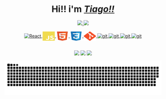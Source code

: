 <div>
  <h1 align="center">Hi!! i'm <a href="https://www.linkedin.com/in/tiago-silva-carvalho-2b6244223/"><i>Tiago!!</i></a></h1>
 
</div>
<div align="center">
  
  <a href="https://github.com/TSCTiago">
  <img height="180em" src="https://github-readme-stats.vercel.app/api?username=TSCTiago&show_icons=true&theme=transparent"/>
  <img height="180em" src="https://github-readme-stats.vercel.app/api/top-langs/?username=TSCTiago&layout=compact&langs_count=7&theme=transparent"/>
</div>

<div align="center" valign="top"><br>
  <img align="center" alt="React" height="30" width="40" src="https://cdn.jsdelivr.net/gh/devicons/devicon/icons/laravel/laravel-plain.svg" />
  <img align="center" alt="Js" height="30" width="40" src="https://raw.githubusercontent.com/devicons/devicon/master/icons/javascript/javascript-plain.svg">
  <img align="center" alt="HTML" height="30" width="40" src="https://raw.githubusercontent.com/devicons/devicon/master/icons/html5/html5-original.svg">
  <img align="center" alt="CSS" height="30" width="40" src="https://raw.githubusercontent.com/devicons/devicon/master/icons/css3/css3-original.svg">
  <img align="center" alt="git" height="30" width="40" src="https://raw.githubusercontent.com/devicons/devicon/master/icons/git/git-original.svg">
  <img align="center" alt="git" height="30" width="40" src="https://cdn.jsdelivr.net/gh/devicons/devicon/icons/python/python-original.svg" />
  <img align="center" alt="git" height="30" width="40" src="https://cdn.jsdelivr.net/gh/devicons/devicon/icons/mysql/mysql-original.svg" />
  <img align="center" alt="git" height="30" width="40" src="https://cdn.jsdelivr.net/gh/devicons/devicon/icons/tailwindcss/tailwindcss-plain.svg" />
  <img align="center" alt="git" height="30" width="40" src="https://cdn.jsdelivr.net/gh/devicons/devicon/icons/react/react-original.svg" />
          
          
  
  
</div><br>

<div align="center">
  
  <a href="https://www.instagram.com/tiago_s010/" target="_blank"><img src="https://img.shields.io/badge/-Instagram-%23E4405F?style=for-the-badge&logo=instagram&logoColor=white" target="_blank"></a>
  <a href="https://www.linkedin.com/in/tiago-silva-carvalho-2b6244223/" target="_blank"><img src="https://img.shields.io/badge/-LinkedIn-%230077B5?style=for-the-badge&logo=linkedin&logoColor=white" target="_blank"></a> 
  <a href="mailto:tiagosilvacarvalho7@gmail.com"><img src="https://img.shields.io/badge/-Gmail-%23333?style=for-the-badge&logo=gmail&logoColor=white" target="_blank"></a>
</div>

<div align="center">

  ![GitHub Snake](https://raw.githubusercontent.com/TSCTiago/TSCTiago/d2947a0d936282fe76e8d267832606168bc273e5/github-snake-dark.svg) 
 
</div>



